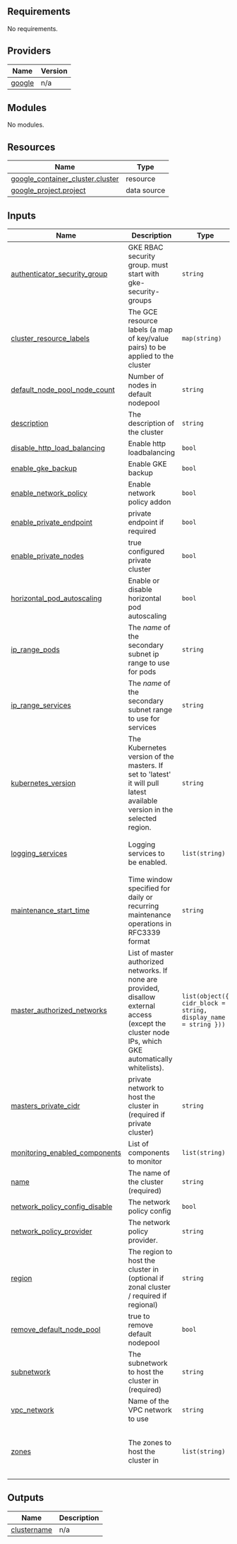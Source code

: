 ## Requirements

No requirements.

## Providers

| Name | Version |
|------|---------|
| <a name="provider_google"></a> [google](#provider\_google) | n/a |

## Modules

No modules.

## Resources

| Name | Type |
|------|------|
| [google_container_cluster.cluster](https://registry.terraform.io/providers/hashicorp/google/latest/docs/resources/container_cluster) | resource |
| [google_project.project](https://registry.terraform.io/providers/hashicorp/google/latest/docs/data-sources/project) | data source |

## Inputs

| Name | Description | Type | Default | Required |
|------|-------------|------|---------|:--------:|
| <a name="input_authenticator_security_group"></a> [authenticator\_security\_group](#input\_authenticator\_security\_group) | GKE RBAC security group. must start with gke-security-groups | `string` | `"gke-security-groups@gomedia.io"` | no |
| <a name="input_cluster_resource_labels"></a> [cluster\_resource\_labels](#input\_cluster\_resource\_labels) | The GCE resource labels (a map of key/value pairs) to be applied to the cluster | `map(string)` | <pre>{<br>  "owner": "gomedia"<br>}</pre> | no |
| <a name="input_default_node_pool_node_count"></a> [default\_node\_pool\_node\_count](#input\_default\_node\_pool\_node\_count) | Number of nodes in default nodepool | `string` | `1` | no |
| <a name="input_description"></a> [description](#input\_description) | The description of the cluster | `string` | `""` | no |
| <a name="input_disable_http_load_balancing"></a> [disable\_http\_load\_balancing](#input\_disable\_http\_load\_balancing) | Enable http loadbalancing | `bool` | `false` | no |
| <a name="input_enable_gke_backup"></a> [enable\_gke\_backup](#input\_enable\_gke\_backup) | Enable GKE backup | `bool` | `false` | no |
| <a name="input_enable_network_policy"></a> [enable\_network\_policy](#input\_enable\_network\_policy) | Enable network policy addon | `bool` | `true` | no |
| <a name="input_enable_private_endpoint"></a> [enable\_private\_endpoint](#input\_enable\_private\_endpoint) | private endpoint if required | `bool` | `true` | no |
| <a name="input_enable_private_nodes"></a> [enable\_private\_nodes](#input\_enable\_private\_nodes) | true configured private cluster | `bool` | `true` | no |
| <a name="input_horizontal_pod_autoscaling"></a> [horizontal\_pod\_autoscaling](#input\_horizontal\_pod\_autoscaling) | Enable or disable horizontal pod autoscaling | `bool` | `false` | no |
| <a name="input_ip_range_pods"></a> [ip\_range\_pods](#input\_ip\_range\_pods) | The _name_ of the secondary subnet ip range to use for pods | `string` | n/a | yes |
| <a name="input_ip_range_services"></a> [ip\_range\_services](#input\_ip\_range\_services) | The _name_ of the secondary subnet range to use for services | `string` | n/a | yes |
| <a name="input_kubernetes_version"></a> [kubernetes\_version](#input\_kubernetes\_version) | The Kubernetes version of the masters. If set to 'latest' it will pull latest available version in the selected region. | `string` | `"latest"` | no |
| <a name="input_logging_services"></a> [logging\_services](#input\_logging\_services) | Logging services to be enabled. | `list(string)` | <pre>[<br>  "SYSTEM_COMPONENTS",<br>  "WORKLOADS"<br>]</pre> | no |
| <a name="input_maintenance_start_time"></a> [maintenance\_start\_time](#input\_maintenance\_start\_time) | Time window specified for daily or recurring maintenance operations in RFC3339 format | `string` | `"03:00"` | no |
| <a name="input_master_authorized_networks"></a> [master\_authorized\_networks](#input\_master\_authorized\_networks) | List of master authorized networks. If none are provided, disallow external access (except the cluster node IPs, which GKE automatically whitelists). | `list(object({ cidr_block = string, display_name = string }))` | <pre>[<br>  {<br>    "cidr_block": "10.12.0.0/14",<br>    "display_name": "GoMedia Office"<br>  }<br>]</pre> | no |
| <a name="input_masters_private_cidr"></a> [masters\_private\_cidr](#input\_masters\_private\_cidr) | private network to host the cluster in (required if private cluster) | `string` | `null` | no |
| <a name="input_monitoring_enabled_components"></a> [monitoring\_enabled\_components](#input\_monitoring\_enabled\_components) | List of components to monitor | `list(string)` | `[]` | no |
| <a name="input_name"></a> [name](#input\_name) | The name of the cluster (required) | `string` | n/a | yes |
| <a name="input_network_policy_config_disable"></a> [network\_policy\_config\_disable](#input\_network\_policy\_config\_disable) | The network policy config | `bool` | `false` | no |
| <a name="input_network_policy_provider"></a> [network\_policy\_provider](#input\_network\_policy\_provider) | The network policy provider. | `string` | `"CALICO"` | no |
| <a name="input_region"></a> [region](#input\_region) | The region to host the cluster in (optional if zonal cluster / required if regional) | `string` | `"europe-west1"` | no |
| <a name="input_remove_default_node_pool"></a> [remove\_default\_node\_pool](#input\_remove\_default\_node\_pool) | true to remove default nodepool | `bool` | `true` | no |
| <a name="input_subnetwork"></a> [subnetwork](#input\_subnetwork) | The subnetwork to host the cluster in (required) | `string` | n/a | yes |
| <a name="input_vpc_network"></a> [vpc\_network](#input\_vpc\_network) | Name of the VPC network to use | `string` | n/a | yes |
| <a name="input_zones"></a> [zones](#input\_zones) | The zones to host the cluster in | `list(string)` | <pre>[<br>  "europe-west1-b",<br>  "europe-west1-c",<br>  "europe-west1-d"<br>]</pre> | no |

## Outputs

| Name | Description |
|------|-------------|
| <a name="output_clustername"></a> [clustername](#output\_clustername) | n/a |
